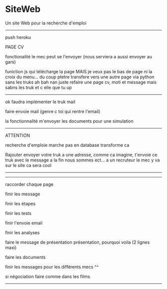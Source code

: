 # SiteWeb

Un site Web pour la recherche d'emploi

--------------------------------------------------
push heroku

PAGE CV 


fonctionalité le mec peut se l'envoyer (nous serviera a aussi envoyer au gars)

funiction js qui télécharge la page MAIS je veux pas le bas de page ni la croix du menu... du coup ptetre transfere vers une autre
page via python sans les truks ah bah nan juste refaire une page cv, moti et message mais sabns les truk et c elle que tu up



-----------------------------------------------------


ok faudra implémenter le truk mail

faire envoie mail (genre c toi qui rentre l'email)

la fonctionnalité m'envoyer les documents pour une simulation


--------------------------------------------------

ATTENTION 

recherche d'emploie marche pas en database transforme ca

Rajouter envoyer votre truk a une adresse, comme ca imagine, t'envoie ce truk avec le message a la fin nous sommes ect...
a un recruteur le mec y va sur le site ca sera cool

-------------------------------------------------



-------------------------------------------------------------------------------------------------------------------------------

raccorder chaque page

finir les message

finir les étapes

finir les tests

finir l'envoie email

finir les analyses

faire le message de présentation présentation, pourquoi voila (2 lignes maxi)

faire les documents

finir les messages pour les différents mecs ^^

si négociation faire comme dans les films

-------------------------------------------------------------------------------------------------------------------------------




